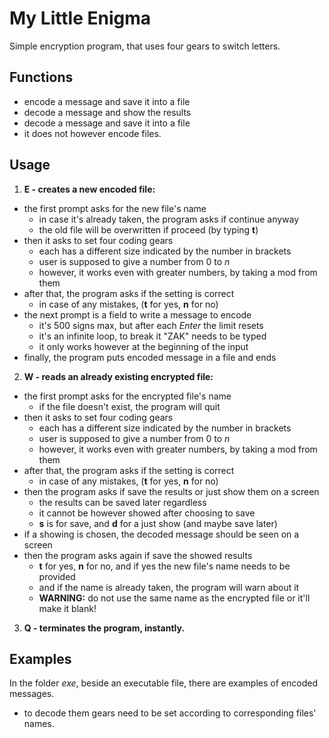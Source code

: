 # My Little Enigma

Simple encryption program, that uses four gears to switch letters.

## Functions

- encode a message and save it into a file
- decode a message and show the results
- decode a message and save it into a file
- it does not however encode files.

## Usage

1. **E - creates a new encoded file:**
  - the first prompt asks for the new file's name
    - in case it's already taken, the program asks if continue anyway
    - the old file will be overwritten if proceed (by typing **t**)
  - then it asks to set four coding gears
    - each has a different size indicated by the number in brackets
    - user is supposed to give a number from 0 to *n*
    - however, it works even with greater numbers, by taking a mod from them
  - after that, the program asks if the setting is correct
    - in case of any mistakes, (**t** for yes, **n** for no)
  - the next prompt is a field to write a message to encode
    - it's 500 signs max, but after each *Enter* the limit resets
    - it's an infinite loop, to break it "ZAK" needs to be typed
    - it only works however at the beginning of the input
  - finally, the program puts encoded message in a file and ends
2. **W - reads an already existing encrypted file:**
  - the first prompt asks for the encrypted file's name
    - if the file doesn't exist, the program will quit
  - then it asks to set four coding gears
    - each has a different size indicated by the number in brackets
    - user is supposed to give a number from 0 to *n*
    - however, it works even with greater numbers, by taking a mod from them
  - after that, the program asks if the setting is correct
    - in case of any mistakes, (**t** for yes, **n** for no)
  - then the program asks if save the results or just show them on a screen
    - the results can be saved later regardless
    - it cannot be however showed after choosing to save
    - **s** is for save, and **d** for a just show (and maybe save later)
  - if a showing is chosen, the decoded message should be seen on a screen
  - then the program asks again if save the showed results
    - **t** for yes, **n** for no, and if yes the new file's name needs to be provided
    - and if the name is already taken, the program will warn about it
    - **WARNING:** do not use the same name as the encrypted file or it'll make it blank!
  
3. **Q - terminates the program, instantly.**

## Examples

In the folder *exe*, beside an executable file, there are examples of encoded messages.
- to decode them gears need to be set according to corresponding files' names.
